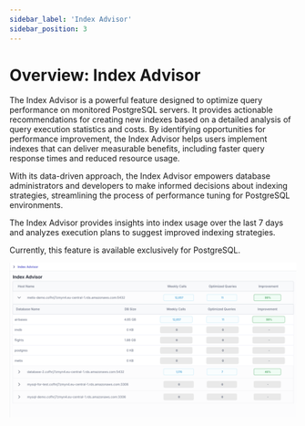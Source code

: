 ```yaml
---
sidebar_label: 'Index Advisor' 
sidebar_position: 3
---
```


# Overview: Index Advisor
The Index Advisor is a powerful feature designed to optimize query performance on monitored PostgreSQL servers. It provides actionable recommendations for creating new indexes based on a detailed analysis of query execution statistics and costs. By identifying opportunities for performance improvement, the Index Advisor helps users implement indexes that can deliver measurable benefits, including faster query response times and reduced resource usage.

With its data-driven approach, the Index Advisor empowers database administrators and developers to make informed decisions about indexing strategies, streamlining the process of performance tuning for PostgreSQL environments.

The Index Advisor provides insights into index usage over the last 7 days and analyzes execution plans to suggest improved indexing strategies.  
 
 Currently, this feature is available exclusively for PostgreSQL.

![Untitled](./index_advisor_main.png)


